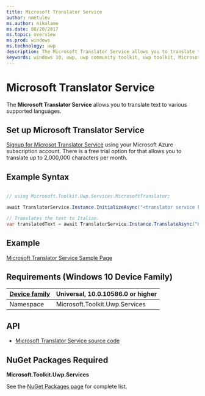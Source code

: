 ```yaml
---
title: Microsoft Translator Service
author: nmetulev
ms.author: nikolame
ms.date: 08/20/2017
ms.topic: overview
ms.prod: windows
ms.technology: uwp
description: The Microsoft Translator Service allows you to translate text to various supported languages.
keywords: windows 10, uwp, uwp community toolkit, uwp toolkit, MicrosoftTranslator
---
```


# Microsoft Translator Service

The **Microsoft Translator Service** allows you to translate text to various supported languages.

## Set up Microsoft Translator Service

[Signup for Microsot Translator Service](https://portal.azure.com/#create/Microsoft.CognitiveServices/apitype/TextTranslation) using your Microsoft Azure subscription account. There is a free trial option for that allows you to translate up to 2,000,000 characters per month.

## Example Syntax

```csharp

// using Microsoft.Toolkit.Uwp.Services.MicrosoftTranslator;

await TranslatorService.Instance.InitializeAsync("<translator service key");

// Translates the text to Italian.
var translatedText = await TranslatorService.Instance.TranslateAsync("Hello everyone!", "it");
```

## Example

[Microsoft Translator Service Sample Page](https://github.com/Microsoft/UWPCommunityToolkit/tree/master/Microsoft.Toolkit.Uwp.SampleApp/SamplePages/Microsoft%20Translator%20Service)

## Requirements (Windows 10 Device Family)

| [Device family](http://go.microsoft.com/fwlink/p/?LinkID=526370) | Universal, 10.0.10586.0 or higher |
| --- | --- |
| Namespace | Microsoft.Toolkit.Uwp.Services |

## API

* [Microsoft Translator Service source code](https://github.com/Microsoft/UWPCommunityToolkit/tree/master/Microsoft.Toolkit.Uwp.Services/Services/MicrosoftTranslator)


## NuGet Packages Required

**Microsoft.Toolkit.Uwp.Services**

See the [NuGet Packages page](../Nuget-Packages.md) for complete list.
